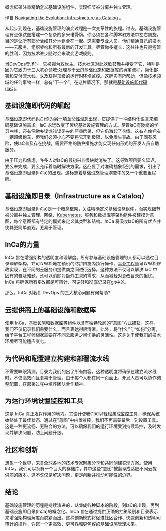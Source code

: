 <!--
# 探索进化之路：基础设施即目录
https://cdn.thenewstack.io/media/2023/10/ca6b3283-catalog-1024x683.jpg

 -->

概念框架注重精确定义基础设施组件，实现细节被分离并独立管理。

译自 [Navigating the Evolution: Infrastructure as Catalog](https://thenewstack.io/navigating-the-evolution-infrastructure-as-catalog/) 。

从起步到现在，基础设施管理的演变过程是一次变革性的旅程。过去，基础设施管理有点像试图搭建一个复杂的多米诺骨牌。你必须在各种脚本和方法中左右周旋，目的是让所有部分恰如其分地组合在一起。这需要专业人员，他们精通自己的技术——云服务、组织架构和所有最新的开发工具。尽管你多擅长，这往往也只是短暂的胜利，因为技术进步随时会来改变游戏规则。

当[DevOps登场](https://thenewstack.io/devops/)时，它被视为救世主。技术社区对此欢欣鼓舞并接受了它，特别是因为它致力于三大核心领域:处理基于云的基础设施和数据库的确定流程，简化部署和交付流水线，以及获得顶级的运行时环境监控。这确实有所帮助，但像技术领域的任何事物一样，总有“下一个”。在这种情况下，那就是[基础设施即代码(IaC)](https://www.facets.cloud/no-code-infrastructure-automation)。

## 基础设施即代码的崛起

[基础设施即代码(IaC)作为另一项革命性理念出](https://thenewstack.io/a-brief-devops-history-the-roots-of-infrastructure-as-code/)现，它提供了一种结构化语言来编码基础设施需求。IaC 永远改变了传统基础设施管理的方式。尽管IaC有陡峭的学习曲线，还有细微失误或错误带来的严重后果，但它仍激起了热情。这有点像拥有一辆超级跑车，但我们必须小心不要将它开到极限，以免发生事故。由于固有风险，使IaC普及存在挑战，需要严格的防护措施才能实现任何形式的开发人员自助服务。

由于压力和焦虑，许多人对IaC的最初兴奋很快就消失了。这导致项目要么延迟，要么未完成，要么充斥着临时解决方案。这凸显了对准确抽象级别的需求，引出了基础设施即目录(InCa)的出现。这标志着基础设施管理演变中的又一个重要里程碑。

## 基础设施即目录（Infrastructure as a Catalog）

基础设施即目录(InCa)是一个概念框架，关注精确定义基础设施组件，而实现细节被分离并独立管理。网络、[Kubernetes](https://thenewstack.io/kubernetes/)、服务和数据库等架构组件被建模为意图，每个意图都有特定的模式来定义其类型和结构。InCa 将吸收IaC的所有优点并使其更简单直观，更易于管理。

## InCa的力量

InCa 旨在增强架构的透明度和理解度。所有参与基础设施管理的人都可以通过目录理解架构。它可以轻松地在预设的防护措施内执行操作。[平台工程师](https://thenewstack.io/platform-engineering/platform-engineering-what-is-it-and-who-does-it/)可以轻松修改实现，在不同的云服务和提供商之间进行选择。这种方法不仅可以解决 IaC 中固有的普及难题，还可以消除对额外工具的需求，从而减轻对更改目录的担忧。InCa 将确保所有更改都是可审计、可逆转和彻底记录在git中的。

那么，InCa 对我们 DevOps 的三大核心问题有何帮助?

## 云提供商上的基础设施和数据库

使用 InCa，基础设施和数据库等组件以具有独特轮廓的“意图”方式捕获。这样，我们不仅记录我们需要什么，而且表达得很清晰。此外，将“什么”与“如何”分离，给予平台工程师根据需要在不同云服务之间切换的灵活性。这是关于使我们的技术环境尽可能适应变化。

## 为代码和配置建立构建和部署流水线

不需要眯眼猜测。目录为我们列出了所有内容。这种透明度将确保在建立流水线时，不仅高效而且更易于管理。由于每个人都在同一页面上，开发人员可以协作调整配置，在部署过程中培养团队合作精神。

## 为运行环境设置监控和工具

这是 InCa 真正发挥作用的地方。其设计使我们可以轻松集成监控工具，确保系统始终处于最佳状态。通过在“意图”中内置监控，我们不再需要最后一刻设置工具。这是一种更流畅、更贴合的方法，可以确保我们的运行环境受到持续监控，及时发现并解决问题，防止问题升级。

## 社区和创新

想象一个世界，来自全球各地的技术专家聚集分享和共同创建实现方案。使用 InCa，我们可以拥有一个巨大的存储库，其中这些“意图”被翻译成适应不同云提供商的版本。这不仅仅是解决问题，更是创新并推动可能性的边界。

## 结论

基础设施管理的历程是持续演进的，从集成各种脚本的阶段，到IaC的出现，再到基础设施即目录(InCa)的概念化。InCa 旨在通过提供正确的抽象级别和目录表示来增强架构理解度而脱颖而出。这种创新模式将促进社区合作、快速创新和透明可审计的操作，许诺一个更高效、更可靠和更包容的基础设施管理未来。